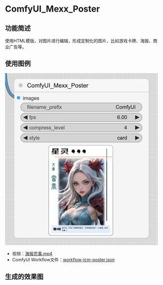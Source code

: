 # ComfyUI_Mexx_Poster

## 功能简述

使用HTML模版，对图片进行编辑，形成定制化的图片，比如游戏卡牌、海报、商业广告等。

## 使用图例

![img.png](image/img.png)

- 视频：[海报完事.mp4](image%2F%E6%B5%B7%E6%8A%A5%E5%AE%8C%E4%BA%8B.mp4)
- ComfyUI Workflow文件：[workflow-lcm-poster.json](workflow-lcm-poster.json)

## 生成的效果图


